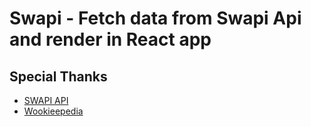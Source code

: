 # Swapi - Fetch data from Swapi Api and render in React app

## Special Thanks 
- [SWAPI API](https://swapi.dev/)
- [Wookieepedia](https://starwars.fandom.com/wiki/Main_Page)
